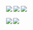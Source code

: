 [<img src="https://img.shields.io/badge/Google_Scholar-333333?style=for-the-badge&logo=googlescholar">](https://scholar.google.co.jp/citations?user=BYyQIqkAAAAJ)
[<img src="https://img.shields.io/badge/orcid-333333?style=for-the-badge&logo=orcid">](https://orcid.org/0000-0002-3767-1292)
[<img src="https://img.shields.io/badge/LinkedIn-333333?style=for-the-badge&logo=linkedin">](https://www.linkedin.com/in/yuji-okano-929a5227a/?locale=en_US)

<!--
**yo-aka-gene/yo-aka-gene** is a ✨ _special_ ✨ repository because its `README.md` (this file) appears on your GitHub profile.

Here are some ideas to get you started:

- 🔭 I’m currently working on ...
- 🌱 I’m currently learning ...
- 👯 I’m looking to collaborate on ...
- 🤔 I’m looking for help with ...
- 💬 Ask me about ...
- 📫 How to reach me: ...
- 😄 Pronouns: ...
- ⚡ Fun fact: ...
-->

<a href="https://github.com/anuraghazra/github-readme-stats">
  <img align="left" src="https://github-readme-stats.vercel.app/api?username=yo-aka-gene&count_private=true&show_icons=true&theme=transparent" />
</a>
<a href="https://github.com/anuraghazra/github-readme-stats">
  <img align="left" src="https://github-readme-stats.vercel.app/api/top-langs/?username=yo-aka-gene&layout=compact&theme=transparent" />
</a>
